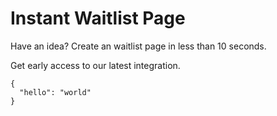 # Instant Waitlist Page

Have an idea? Create an waitlist page in less than 10 seconds.

Get early access to our latest integration.

```
{
  "hello": "world"
}
```
